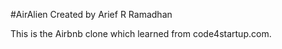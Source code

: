 #AirAlien
Created by Arief R Ramadhan

This is the Airbnb clone which learned from code4startup.com.
